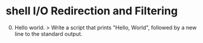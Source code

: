 # shell I/O Redirection and Filtering
0. Hello world. > Write a script that prints "Hello, World", followed by a new line to the standard output.
